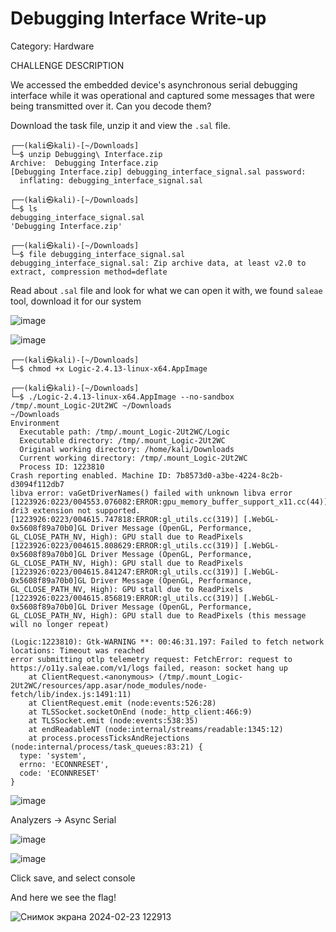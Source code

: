 # Debugging Interface Write-up

Category: Hardware 

 CHALLENGE DESCRIPTION

We accessed the embedded device's asynchronous serial debugging interface while it was operational and captured some messages that were being transmitted over it. Can you decode them?

Download the task file, unzip it and view the `.sal` file.
                                                                                                                                                                                                                                
    ┌──(kali㉿kali)-[~/Downloads]
    └─$ unzip Debugging\ Interface.zip 
    Archive:  Debugging Interface.zip
    [Debugging Interface.zip] debugging_interface_signal.sal password: 
      inflating: debugging_interface_signal.sal  
                                                                                                                                  
    ┌──(kali㉿kali)-[~/Downloads]
    └─$ ls
    debugging_interface_signal.sal  
    'Debugging Interface.zip'     
                                                                                                                                  
    ┌──(kali㉿kali)-[~/Downloads]
    └─$ file debugging_interface_signal.sal 
    debugging_interface_signal.sal: Zip archive data, at least v2.0 to extract, compression method=deflate   

Read about `.sal` file and look for what we can open it with, we found `saleae` tool, download it for our system 

![image](https://github.com/zer00d4y/writeups/assets/128820441/0c66317e-b472-4163-9e87-49bac4666d91)

![image](https://github.com/zer00d4y/writeups/assets/128820441/ae8b32a2-3952-4313-9ea0-ffe7bb2e6705)

                                                                                                                                  
    ┌──(kali㉿kali)-[~/Downloads]
    └─$ chmod +x Logic-2.4.13-linux-x64.AppImage 
                                                                                                                                  
    ┌──(kali㉿kali)-[~/Downloads]
    └─$ ./Logic-2.4.13-linux-x64.AppImage --no-sandbox
    /tmp/.mount_Logic-2Ut2WC ~/Downloads
    ~/Downloads
    Environment
      Executable path: /tmp/.mount_Logic-2Ut2WC/Logic
      Executable directory: /tmp/.mount_Logic-2Ut2WC
      Original working directory: /home/kali/Downloads
      Current working directory: /tmp/.mount_Logic-2Ut2WC
      Process ID: 1223810
    Crash reporting enabled. Machine ID: 7b8573d0-a3be-4224-8c2b-d3094f112db7
    libva error: vaGetDriverNames() failed with unknown libva error
    [1223926:0223/004553.076082:ERROR:gpu_memory_buffer_support_x11.cc(44)] dri3 extension not supported.
    [1223926:0223/004615.747818:ERROR:gl_utils.cc(319)] [.WebGL-0x5608f89a70b0]GL Driver Message (OpenGL, Performance, GL_CLOSE_PATH_NV, High): GPU stall due to ReadPixels
    [1223926:0223/004615.808629:ERROR:gl_utils.cc(319)] [.WebGL-0x5608f89a70b0]GL Driver Message (OpenGL, Performance, GL_CLOSE_PATH_NV, High): GPU stall due to ReadPixels
    [1223926:0223/004615.841247:ERROR:gl_utils.cc(319)] [.WebGL-0x5608f89a70b0]GL Driver Message (OpenGL, Performance, GL_CLOSE_PATH_NV, High): GPU stall due to ReadPixels
    [1223926:0223/004615.856819:ERROR:gl_utils.cc(319)] [.WebGL-0x5608f89a70b0]GL Driver Message (OpenGL, Performance, GL_CLOSE_PATH_NV, High): GPU stall due to ReadPixels (this message will no longer repeat)
    
    (Logic:1223810): Gtk-WARNING **: 00:46:31.197: Failed to fetch network locations: Timeout was reached
    error submitting otlp telemetry request: FetchError: request to https://o11y.saleae.com/v1/logs failed, reason: socket hang up
        at ClientRequest.<anonymous> (/tmp/.mount_Logic-2Ut2WC/resources/app.asar/node_modules/node-fetch/lib/index.js:1491:11)
        at ClientRequest.emit (node:events:526:28)
        at TLSSocket.socketOnEnd (node:_http_client:466:9)
        at TLSSocket.emit (node:events:538:35)
        at endReadableNT (node:internal/streams/readable:1345:12)
        at process.processTicksAndRejections (node:internal/process/task_queues:83:21) {
      type: 'system',
      errno: 'ECONNRESET',
      code: 'ECONNRESET'
    }

![image](https://github.com/zer00d4y/writeups/assets/128820441/4ada59e6-d82f-41b6-bcee-1ee218598078)

Analyzers -> Async Serial

![image](https://github.com/zer00d4y/writeups/assets/128820441/b44b74c8-5db9-417d-8f11-f3481d56058d)

![image](https://github.com/zer00d4y/writeups/assets/128820441/92d9f873-9608-4d57-893b-ac387a4c0e8f)

Click save, and select console 

And here we see the flag!

![Снимок экрана 2024-02-23 122913](https://github.com/zer00d4y/writeups/assets/128820441/760e5f5a-0ff1-4488-b5b1-afaf6d76c011)





